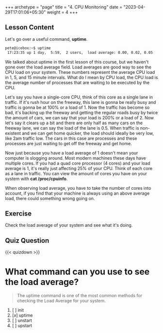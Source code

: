 +++
archetype = "page"
title = "4. CPU Monitoring"
date = "2023-04-29T17:01:06+05:30"
weight = 4
+++

## Lesson Content

Let's go over a useful command, **uptime**.


```bash
pete@icebox:~$ uptime
 17:23:35 up 1 day,  5:59,  2 users,  load average: 0.00, 0.02, 0.05
```


We talked about uptime in the first lesson of this course, but we haven't gone over the load average field. Load averages are good way to see the CPU load on your system. These numbers represent the average CPU load in 1, 5, and 15 minute intervals. What do I mean by CPU load, the CPU load is the average number of processes that are waiting to be executed by the CPU.

Let's say you have a single-core CPU, think of this core as a single lane in traffic. If it's rush hour on the freeway, this lane is gonna be really busy and traffic is gonna be at 100% or a load of 1. Now the traffic has become so bad, it's backing up the freeway and getting the regular roads busy by twice the amount of cars, we can say that your load is 200% or a load of 2. Now let's say it clears up a bit and there are only half as many cars on the freeway lane, we can say the load of the lane is 0.5. When traffic is non-existent and we can get home quicker, the load should ideally be very low, like 2am traffic low. The cars in this case are processes and these processes are just waiting to get off the freeway and get home.

Now just because you have a load average of 1 doesn't mean your computer is slogging around. Most modern machines these days have multiple cores. If you had a quad core processor (4 cores) and your load average is 1, it's really just affecting 25% of your CPU. Think of each core as a lane in traffic. You can view the amount of cores you have on your system with **cat /proc/cpuinfo**.

When observing load average, you have to take the number of cores into account, if you find that your machine is always using an above average load, there could something wrong going on. 

## Exercise

Check the load average of your system and see what it's doing. 

## Quiz Question

{{< quizdown >}}

# What command can you use to see the load average?

> The uptime command is one of the most common methods for checking the Load Average for your system.

1. [ ] init
2. [x] uptime
3. [ ] unstart
4. [ ] upstart
